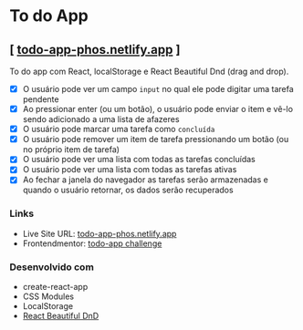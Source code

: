 # To do App

## [ [todo-app-phos.netlify.app](https://todo-app-phos.netlify.app/) ]

To do app com React, localStorage e React Beautiful Dnd (drag and drop).

- [x] O usuário pode ver um campo `input` no qual ele pode digitar uma tarefa pendente
- [x] Ao pressionar enter (ou um botão), o usuário pode enviar o item e vê-lo sendo adicionado a uma lista de afazeres
- [x] O usuário pode marcar uma tarefa como `concluída`
- [x] O usuário pode remover um item de tarefa pressionando um botão (ou no próprio item de tarefa)
- [x] O usuário pode ver uma lista com todas as tarefas concluídas
- [x] O usuário pode ver uma lista com todas as tarefas ativas
- [x] Ao fechar a janela do navegador as tarefas serão armazenadas e quando o usuário retornar, os dados serão recuperados

### Links

- Live Site URL: [todo-app-phos.netlify.app](https://todo-app-phos.netlify.app/)
- Frontendmentor: [todo-app challenge](https://www.frontendmentor.io/challenges/todo-app-Su1_KokOW)

### Desenvolvido com

- create-react-app
- CSS Modules
- LocalStorage
- [React Beautiful DnD](https://github.com/atlassian/react-beautiful-dnd)
